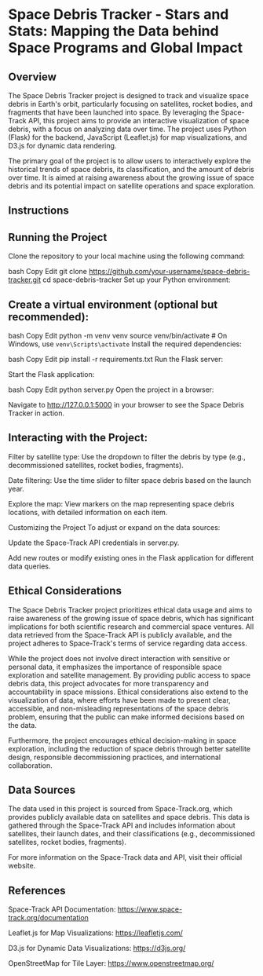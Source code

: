 # Space Debris Tracker - Stars and Stats: Mapping the Data behind Space Programs and Global Impact
## Overview
The Space Debris Tracker project is designed to track and visualize space debris in Earth's orbit, particularly focusing on satellites, rocket bodies, and fragments that have been launched into space. By leveraging the Space-Track API, this project aims to provide an interactive visualization of space debris, with a focus on analyzing data over time. The project uses Python (Flask) for the backend, JavaScript (Leaflet.js) for map visualizations, and D3.js for dynamic data rendering.

The primary goal of the project is to allow users to interactively explore the historical trends of space debris, its classification, and the amount of debris over time. It is aimed at raising awareness about the growing issue of space debris and its potential impact on satellite operations and space exploration.

## Instructions
## Running the Project
Clone the repository to your local machine using the following command:

bash
Copy
Edit
git clone https://github.com/your-username/space-debris-tracker.git
cd space-debris-tracker
Set up your Python environment:

## Create a virtual environment (optional but recommended):

bash
Copy
Edit
python -m venv venv
source venv/bin/activate  # On Windows, use `venv\Scripts\activate`
Install the required dependencies:

bash
Copy
Edit
pip install -r requirements.txt
Run the Flask server:

Start the Flask application:

bash
Copy
Edit
python server.py
Open the project in a browser:

Navigate to http://127.0.0.1:5000 in your browser to see the Space Debris Tracker in action.

## Interacting with the Project:

Filter by satellite type: Use the dropdown to filter the debris by type (e.g., decommissioned satellites, rocket bodies, fragments).

Date filtering: Use the time slider to filter space debris based on the launch year.

Explore the map: View markers on the map representing space debris locations, with detailed information on each item.

Customizing the Project
To adjust or expand on the data sources:

Update the Space-Track API credentials in server.py.

Add new routes or modify existing ones in the Flask application for different data queries.

## Ethical Considerations
The Space Debris Tracker project prioritizes ethical data usage and aims to raise awareness of the growing issue of space debris, which has significant implications for both scientific research and commercial space ventures. All data retrieved from the Space-Track API is publicly available, and the project adheres to Space-Track's terms of service regarding data access.

While the project does not involve direct interaction with sensitive or personal data, it emphasizes the importance of responsible space exploration and satellite management. By providing public access to space debris data, this project advocates for more transparency and accountability in space missions. Ethical considerations also extend to the visualization of data, where efforts have been made to present clear, accessible, and non-misleading representations of the space debris problem, ensuring that the public can make informed decisions based on the data.

Furthermore, the project encourages ethical decision-making in space exploration, including the reduction of space debris through better satellite design, responsible decommissioning practices, and international collaboration.

## Data Sources
The data used in this project is sourced from Space-Track.org, which provides publicly available data on satellites and space debris. This data is gathered through the Space-Track API and includes information about satellites, their launch dates, and their classifications (e.g., decommissioned satellites, rocket bodies, fragments).

For more information on the Space-Track data and API, visit their official website.

## References
Space-Track API Documentation: https://www.space-track.org/documentation

Leaflet.js for Map Visualizations: https://leafletjs.com/

D3.js for Dynamic Data Visualizations: https://d3js.org/

OpenStreetMap for Tile Layer: https://www.openstreetmap.org/

